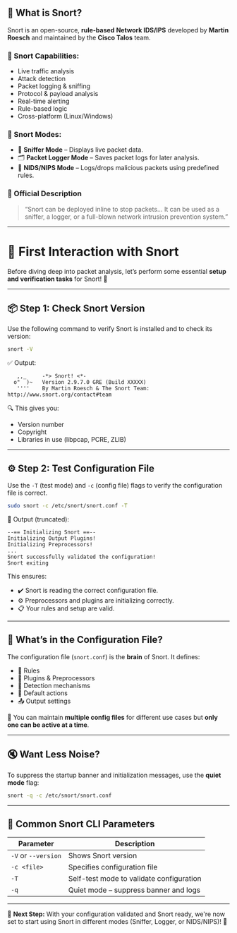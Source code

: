 ## 🐷 What is Snort?

Snort is an open-source, **rule-based** **Network IDS/IPS** developed by **Martin Roesch** and maintained by the **Cisco Talos** team.

### 🔧 Snort Capabilities:
- Live traffic analysis
- Attack detection
- Packet logging & sniffing
- Protocol & payload analysis
- Real-time alerting
- Rule-based logic
- Cross-platform (Linux/Windows)

### 🧰 Snort Modes:
- 👀 **Sniffer Mode** – Displays live packet data.
- 🗂️ **Packet Logger Mode** – Saves packet logs for later analysis.
- 🧱 **NIDS/NIPS Mode** – Logs/drops malicious packets using predefined rules.

### 📄 Official Description
> “Snort can be deployed inline to stop packets... It can be used as a sniffer, a logger, or a full-blown network intrusion prevention system.”

---

# 🧪 First Interaction with Snort

Before diving deep into packet analysis, let’s perform some essential **setup and verification tasks** for Snort! 🐗

---

## 📦 Step 1: Check Snort Version

Use the following command to verify Snort is installed and to check its version:

```bash
snort -V
```

✅ Output:
```
   ,,_     -*> Snort! <*-
  o"  )~   Version 2.9.7.0 GRE (Build XXXXX)
   ''''    By Martin Roesch & The Snort Team: http://www.snort.org/contact#team
```

🔍 This gives you:
- Version number
- Copyright
- Libraries in use (libpcap, PCRE, ZLIB)

---

## ⚙️ Step 2: Test Configuration File

Use the `-T` (test mode) and `-c` (config file) flags to verify the configuration file is correct.

```bash
sudo snort -c /etc/snort/snort.conf -T
```

🔄 Output (truncated):
```
--== Initializing Snort ==--
Initializing Output Plugins!
Initializing Preprocessors!
...
Snort successfully validated the configuration!
Snort exiting
```

This ensures:
- ✔️ Snort is reading the correct configuration file.
- ⚙️ Preprocessors and plugins are initializing correctly.
- 📋 Your rules and setup are valid.

---

## 🧠 What’s in the Configuration File?

The configuration file (`snort.conf`) is the **brain** of Snort. It defines:

- 🧾 Rules
- 🔌 Plugins & Preprocessors
- 🚦 Detection mechanisms
- 🎯 Default actions
- 📤 Output settings

📌 You can maintain **multiple config files** for different use cases but **only one can be active at a time**.

---

## 🔇 Want Less Noise?

To suppress the startup banner and initialization messages, use the **quiet mode** flag:

```bash
snort -q -c /etc/snort/snort.conf
```

---

## 🔑 Common Snort CLI Parameters

| Parameter | Description |
|-----------|-------------|
| `-V` or `--version` | Shows Snort version |
| `-c <file>` | Specifies configuration file |
| `-T` | Self-test mode to validate configuration |
| `-q` | Quiet mode – suppress banner and logs |

---

🚀 **Next Step:** With your configuration validated and Snort ready, we're now set to start using Snort in different modes (Sniffer, Logger, or NIDS/NIPS)! 💪
